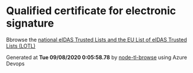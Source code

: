 # Qualified certificate for electronic signature 
 Bbrowse the [national eIDAS Trusted Lists and the EU List of eIDAS Trusted Lists (LOTL)](https://webgate.ec.europa.eu/tl-browser/#/) 
 
 
Generated at **Tue 09/08/2020  0:05:58.78** by [node-tl-browse](https://github.com/ymedlop/node-tl-browser) using Azure Devops 
